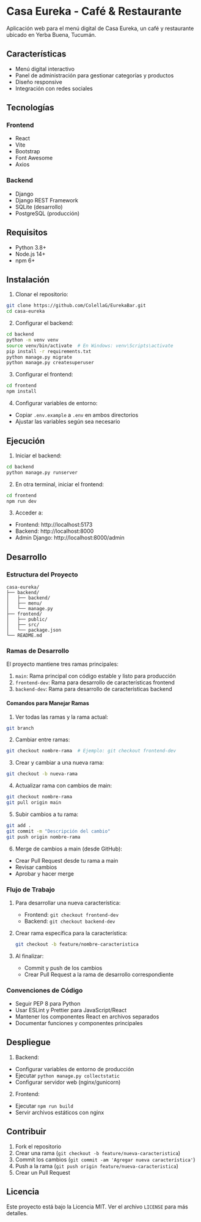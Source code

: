 # Casa Eureka - Café & Restaurante

Aplicación web para el menú digital de Casa Eureka, un café y restaurante ubicado en Yerba Buena, Tucumán.

## Características

- Menú digital interactivo
- Panel de administración para gestionar categorías y productos
- Diseño responsive
- Integración con redes sociales

## Tecnologías

### Frontend
- React
- Vite
- Bootstrap
- Font Awesome
- Axios

### Backend
- Django
- Django REST Framework
- SQLite (desarrollo)
- PostgreSQL (producción)

## Requisitos

- Python 3.8+
- Node.js 14+
- npm 6+

## Instalación

1. Clonar el repositorio:
```bash
git clone https://github.com/ColellaG/EurekaBar.git
cd casa-eureka
```

2. Configurar el backend:
```bash
cd backend
python -m venv venv
source venv/bin/activate  # En Windows: venv\Scripts\activate
pip install -r requirements.txt
python manage.py migrate
python manage.py createsuperuser
```

3. Configurar el frontend:
```bash
cd frontend
npm install
```

4. Configurar variables de entorno:
- Copiar `.env.example` a `.env` en ambos directorios
- Ajustar las variables según sea necesario

## Ejecución

1. Iniciar el backend:
```bash
cd backend
python manage.py runserver
```

2. En otra terminal, iniciar el frontend:
```bash
cd frontend
npm run dev
```

3. Acceder a:
- Frontend: http://localhost:5173
- Backend: http://localhost:8000
- Admin Django: http://localhost:8000/admin

## Desarrollo

### Estructura del Proyecto

```
casa-eureka/
├── backend/
│   ├── backend/
│   ├── menu/
│   └── manage.py
├── frontend/
│   ├── public/
│   ├── src/
│   └── package.json
└── README.md
```

### Ramas de Desarrollo

El proyecto mantiene tres ramas principales:

1. `main`: Rama principal con código estable y listo para producción
2. `frontend-dev`: Rama para desarrollo de características frontend
3. `backend-dev`: Rama para desarrollo de características backend

#### Comandos para Manejar Ramas

1. Ver todas las ramas y la rama actual:
```bash
git branch
```

2. Cambiar entre ramas:
```bash
git checkout nombre-rama  # Ejemplo: git checkout frontend-dev
```

3. Crear y cambiar a una nueva rama:
```bash
git checkout -b nueva-rama
```

4. Actualizar rama con cambios de main:
```bash
git checkout nombre-rama
git pull origin main
```

5. Subir cambios a tu rama:
```bash
git add .
git commit -m "Descripción del cambio"
git push origin nombre-rama
```

6. Merge de cambios a main (desde GitHub):
- Crear Pull Request desde tu rama a main
- Revisar cambios
- Aprobar y hacer merge

### Flujo de Trabajo

1. Para desarrollar una nueva característica:
   - Frontend: `git checkout frontend-dev`
   - Backend: `git checkout backend-dev`

2. Crear rama específica para la característica:
   ```bash
   git checkout -b feature/nombre-caracteristica
   ```

3. Al finalizar:
   - Commit y push de los cambios
   - Crear Pull Request a la rama de desarrollo correspondiente

### Convenciones de Código

- Seguir PEP 8 para Python
- Usar ESLint y Prettier para JavaScript/React
- Mantener los componentes React en archivos separados
- Documentar funciones y componentes principales

## Despliegue

1. Backend:
- Configurar variables de entorno de producción
- Ejecutar `python manage.py collectstatic`
- Configurar servidor web (nginx/gunicorn)

2. Frontend:
- Ejecutar `npm run build`
- Servir archivos estáticos con nginx

## Contribuir

1. Fork el repositorio
2. Crear una rama (`git checkout -b feature/nueva-caracteristica`)
3. Commit los cambios (`git commit -am 'Agregar nueva característica'`)
4. Push a la rama (`git push origin feature/nueva-caracteristica`)
5. Crear un Pull Request

## Licencia

Este proyecto está bajo la Licencia MIT. Ver el archivo `LICENSE` para más detalles. 